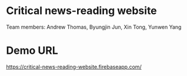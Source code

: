 
# Critical news-reading website

Team members: Andrew Thomas, Byungjin Jun, Xin Tong, Yunwen Yang

# Demo URL
https://critical-news-reading-website.firebaseapp.com/
